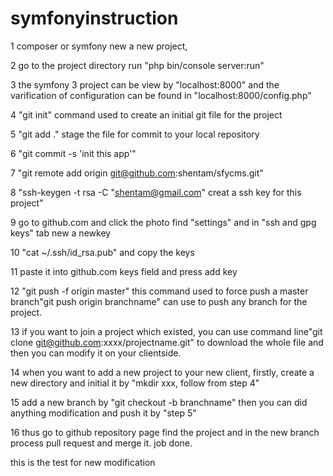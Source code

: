 # symfonyinstruction
1 composer or symfony new a new project,

2 go to the project directory run "php bin/console server:run"

3 the symfony 3 project can be view by "localhost:8000" and the varification of configuration can be found in "localhost:8000/config.php"

4 "git init" command used to create an initial git file for the project

5 "git add ." stage the file for commit to your local repository

6 "git commit -s 'init this app'"

7 "git remote add origin git@github.com:shentam/sfycms.git"

8 "ssh-keygen -t rsa -C "shentam@gmail.com" creat a ssh key for this project"

9 go to github.com and click the photo find "settings" and in "ssh and gpg keys" tab new a newkey

10 "cat ~/.ssh/id_rsa.pub" and copy the keys

11 paste it into github.com keys field and press add key

12 "git push -f origin master" this command used to force push a master branch"git push origin branchname" can use to push any branch for the project.

13 if you want to join a project which existed, you can use command line"git clone git@github.com:xxxx/projectname.git" to download the whole file and then you can modify it on your clientside.

14 when you want to add a new project to your new client, firstly, create a new directory and initial it by "mkdir xxx, follow from step 4"

15 add a new branch by "git checkout -b branchname" then you can did anything modification and push it  by "step 5"

16 thus go to github repository page find the project and in the new branch process pull request and merge it. job done.

this is the test for new modification

